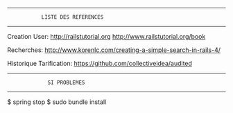 ***************************************************
               LISTE DES REFERENCES
***************************************************

Creation User:      http://railstutorial.org
                    http://www.railstutorial.org/book

Recherches:         http://www.korenlc.com/creating-a-simple-search-in-rails-4/

Historique Tarification: https://github.com/collectiveidea/audited

***************************************************
                 SI PROBLEMES
***************************************************

$ spring stop
$ sudo bundle install